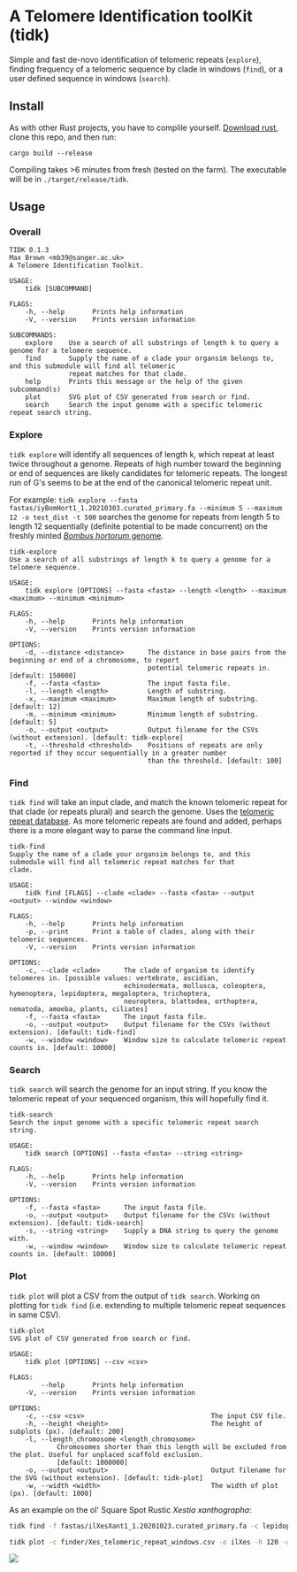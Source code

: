 # A Telomere Identification toolKit (tidk)

Simple and fast de-novo identification of telomeric repeats (`explore`), finding frequency of a telomeric sequence by clade in windows (`find`), or a user defined sequence in windows (`search`).

## Install

As with other Rust projects, you have to complile yourself. <a href="https://www.rust-lang.org/tools/install">Download rust</a>, clone this repo, and then run:

`cargo build --release`

Compiling takes >6 minutes from fresh (tested on the farm). The executable will be in `./target/release/tidk`.

## Usage

### Overall

```
TIDK 0.1.3
Max Brown <mb39@sanger.ac.uk>
A Telomere Identification Toolkit.

USAGE:
    tidk [SUBCOMMAND]

FLAGS:
    -h, --help       Prints help information
    -V, --version    Prints version information

SUBCOMMANDS:
    explore    Use a search of all substrings of length k to query a genome for a telomere sequence.
    find       Supply the name of a clade your organsim belongs to, and this submodule will find all telomeric
               repeat matches for that clade.
    help       Prints this message or the help of the given subcommand(s)
    plot       SVG plot of CSV generated from search or find.
    search     Search the input genome with a specific telomeric repeat search string.
```

### Explore 

`tidk explore` will identify all sequences of length k, which repeat at least twice throughout a genome. Repeats of high number toward the beginning or end of sequences are likely candidates for telomeric repeats. The longest run of G's seems to be at the end of the canonical telomeric repeat unit.

For example:
`tidk explore --fasta fastas/iyBomHort1_1.20210303.curated_primary.fa --minimum 5 --maximum 12 -o test_dist -t 500` searches the genome for repeats from length 5 to length 12 sequentially (definite potential to be made concurrent) on the freshly minted <a href="https://www.ebi.ac.uk/ena/browser/view/PRJEB43539"><i>Bombus hortorum</i> genome</a>.

```
tidk-explore
Use a search of all substrings of length k to query a genome for a telomere sequence.

USAGE:
    tidk explore [OPTIONS] --fasta <fasta> --length <length> --maximum <maximum> --minimum <minimum>

FLAGS:
    -h, --help       Prints help information
    -V, --version    Prints version information

OPTIONS:
    -d, --distance <distance>      The distance in base pairs from the beginning or end of a chromosome, to report
                                   potential telomeric repeats in. [default: 150000]
    -f, --fasta <fasta>            The input fasta file.
    -l, --length <length>          Length of substring.
    -x, --maximum <maximum>        Maximum length of substring. [default: 12]
    -m, --minimum <minimum>        Minimum length of substring. [default: 5]
    -o, --output <output>          Output filename for the CSVs (without extension). [default: tidk-explore]
    -t, --threshold <threshold>    Positions of repeats are only reported if they occur sequentially in a greater number
                                   than the threshold. [default: 100]
```

### Find

`tidk find` will take an input clade, and match the known telomeric repeat for that clade (or repeats plural) and search the genome. Uses the <a href="http://telomerase.asu.edu/sequences_telomere.html">telomeric repeat database</a>. As more telomeric repeats are found and added, perhaps there is a more elegant way to parse the command line input.

```
tidk-find
Supply the name of a clade your organsim belongs to, and this submodule will find all telomeric repeat matches for that
clade.

USAGE:
    tidk find [FLAGS] --clade <clade> --fasta <fasta> --output <output> --window <window>

FLAGS:
    -h, --help       Prints help information
    -p, --print      Print a table of clades, along with their telomeric sequences.
    -V, --version    Prints version information

OPTIONS:
    -c, --clade <clade>      The clade of organism to identify telomeres in. [possible values: vertebrate, ascidian,
                             echinodermata, mollusca, coleoptera, hymenoptera, lepidoptera, megaloptera, trichoptera,
                             neuroptera, blattodea, orthoptera, nematoda, amoeba, plants, ciliates]
    -f, --fasta <fasta>      The input fasta file.
    -o, --output <output>    Output filename for the CSVs (without extension). [default: tidk-find]
    -w, --window <window>    Window size to calculate telomeric repeat counts in. [default: 10000]
```

### Search

`tidk search` will search the genome for an input string. If you know the telomeric repeat of your sequenced organism, this will hopefully find it.

```
tidk-search
Search the input genome with a specific telomeric repeat search string.

USAGE:
    tidk search [OPTIONS] --fasta <fasta> --string <string>

FLAGS:
    -h, --help       Prints help information
    -V, --version    Prints version information

OPTIONS:
    -f, --fasta <fasta>      The input fasta file.
    -o, --output <output>    Output filename for the CSVs (without extension). [default: tidk-search]
    -s, --string <string>    Supply a DNA string to query the genome with.
    -w, --window <window>    Window size to calculate telomeric repeat counts in. [default: 10000]
```

### Plot

`tidk plot` will plot a CSV from the output of `tidk search`. Working on plotting for `tidk find` (i.e. extending to multiple telomeric repeat sequences in same CSV).

```
tidk-plot
SVG plot of CSV generated from search or find.

USAGE:
    tidk plot [OPTIONS] --csv <csv>

FLAGS:
        --help       Prints help information
    -V, --version    Prints version information

OPTIONS:
    -c, --csv <csv>                                The input CSV file.
    -h, --height <height>                          The height of subplots (px). [default: 200]
    -l, --length_chromosome <length_chromosome>
            Chromosomes shorter than this length will be excluded from the plot. Useful for unplaced scaffold exclusion.
            [default: 1000000]
    -o, --output <output>                          Output filename for the SVG (without extension). [default: tidk-plot]
    -w, --width <width>                            The width of plot (px). [default: 1000]
```

As an example on the ol' Square Spot Rustic <i>Xestia xanthographa</i>:

```bash
tidk find -f fastas/ilXesXant1_1.20201023.curated_primary.fa -c lepidoptera -o Xes

tidk plot -c finder/Xes_telomeric_repeat_windows.csv -o ilXes -h 120 -w 800
```
<img src="./ilXes.svg">
